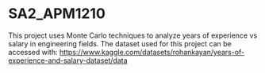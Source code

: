 # SA2_APM1210

This project uses Monte Carlo techniques to analyze years of experience vs salary in engineering fields. 
The dataset used for this project can be accessed with: https://www.kaggle.com/datasets/rohankayan/years-of-experience-and-salary-dataset/data

